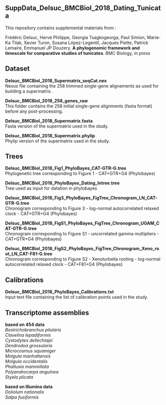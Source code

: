 SuppData_Delsuc_BMCBiol_2018_Dating_Tunicata
---

This repository contains supplemental materials from :

Frédéric Delsuc, Hervé Philippe, Georgia Tsagkogeorga, Paul Simion, Marie-Ka Tilak, Xavier Turon, Susana López-Legentil, Jacques Piette, Patrick Lemaire, Emmanuel JP Douzery. **A phylogenomic framework and timescale for comparative studies of tunicates**. BMC Biology, *in press*


## Dataset

**Delsuc_BMCBiol_2018_Supermatrix_seqCat.nex**  
Nexus file containing the 258 trimmed single-gene alignements as used for building a supermatrix.

**Delsuc_BMCBiol_2018_258_genes_raw**  
This folder contains the 258 initial single-gene alignments (fasta format) before any post-processing.

**Delsuc_BMCBiol_2018_Supermatrix.fasta**  
Fasta version of the supermatrix used in the study.

**Delsuc_BMCBiol_2018_Supermatrix.phylip**  
Phylip version of the supermatrix used in the study.


## Trees

**Delsuc_BMCBiol_2018_Fig1_PhyloBayes_CAT-GTR-G.tree**  
Phylogenetic tree corresponding to Figure 1 - CAT+GTR+G4 (Phylobayes)

**Delsuc_BMCBiol_2018_PhyloBayes_Dating_Intree.tree**  
Tree used as input for datation in phylobayes

**Delsuc_BMCBiol_2018_Fig3_PhyloBayes_FigTree_Chronogram_LN_CAT-GTR-G.tree**  
Chronogram corresponding to Figure 3 - log-normal autocorrelated relaxed clock - CAT+GTR+G4 (Phylobayes)

**Delsuc_BMCBiol_2018_FigS1_PhyloBayes_FigTree_Chronogram_UGAM_CAT-GTR-G.tree**  
Chronogram corresponding to Figure S1 - uncorrelated gamma multipliers - CAT+GTR+G4 (Phylobayes)

**Delsuc_BMCBiol_2018_FigS2_PhyloBayes_FigTree_Chronogram_Xeno_root_LN_CAT-F81-G.tree**  
Chronogram corresponding to Figure S2 - Xenoturbella rooting - log-normal autocorrelated relaxed clock - CAT+F81+G4 (Phylobayes)


## Calibrations

**Delsuc_BMCBiol_2018_PhyloBayes_Calibrations.txt**  
Input text file containing the list of calibration points used in the study.


## Transcriptome assemblies

**based on 454 data**  
*Bostrichobranchus pilularis*  
*Clavelina lepadiformis*  
*Cystodytes dellechiajei*  
*Dendrodoa grossularia*  
*Microcosmus squamiger*  
*Molgula manhattensis*  
*Molgula occidentalis*  
*Phallusia mammillata*  
*Polyandrocarpa anguinea*  
*Styela plicata*

**based on Illumina data**  
*Doliolum nationalis*  
*Salpa fusiformis*  
